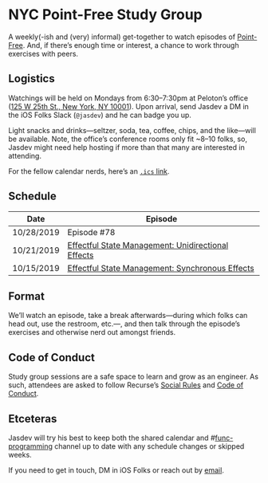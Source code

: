 # NYC Point-Free Study Group

A weekly(-ish and (very) informal) get-together to watch episodes of [Point-Free](https://www.pointfree.co). And, if there’s enough time or interest, a chance to work through exercises with peers.

## Logistics

Watchings will be held on Mondays from 6:30–7:30pm at Peloton’s office ([125 W 25th St., New York, NY 10001](https://maps.apple.com/?address=125%20W%2025th%20St,%20New%20York,%20NY%20%2010001,%20United%20States&ll=40.744740,-73.992678&q=125%20W%2025th%20St&_ext=EiYpXpeGd8BeREAx16L2Kel/UsA53Gys0+ZfREBBIdkh5iZ/UsBQAw%3D%3D)). Upon arrival, send Jasdev a DM in the iOS Folks Slack (`@jasdev`) and he can badge you up.

Light snacks and drinks—seltzer, soda, tea, coffee, chips, and the like—will be available. Note, the office’s conference rooms only fit ~8–10 folks, so, Jasdev might need help hosting if more than that many are interested in attending.

For the fellow calendar nerds, here’s an [`.ics` link](https://user.fm/calendar/v1-b88d068d40c340849570a49f68c376ae/NYC%20Point-Free%20Study%20Group.ics).

## Schedule

| Date        | Episode                               |
| ----------- |-------------                          |
| 10/28/2019  | Episode #78 |
| 10/21/2019  | [Effectful State Management: Unidirectional Effects](https://www.pointfree.co/episodes/ep77-effectful-state-management-unidirectional-effects) |
| 10/15/2019  | [Effectful State Management: Synchronous Effects](https://www.pointfree.co/episodes/ep76-effectful-state-management-synchronous-effects) |

## Format

We’ll watch an episode, take a break afterwards—during which folks can head out, use the restroom, etc.—, and then talk through the episode’s exercises and otherwise nerd out amongst friends.

## Code of Conduct

Study group sessions are a safe space to learn and grow as an engineer. As such, attendees are asked to follow Recurse’s [Social Rules](https://www.recurse.com/manual#sub-sec-social-rules) and [Code of Conduct](https://www.recurse.com/code-of-conduct).

## Etceteras

Jasdev will try his best to keep both the shared calendar and #[func-programming](https://iosdevelopers.slack.com/messages/C034QKFU2) channel up to date with any schedule changes or skipped weeks.

If you need to get in touch, DM in iOS Folks or reach out by [email](mailto:j@jasdev.me).